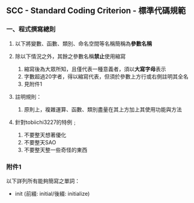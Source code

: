 ## SCC - Standard Coding Criterion - 標準代碼規範

### 一、程式撰寫總則

1. 以下將變數、函數、類別、命名空間等名稱簡稱為**參數名稱**

2. 除以下情況之外，其餘之參數名稱**禁止**使用縮寫
	1. 縮寫後為大眾所知，且僅代表一種意義者，須以**大寫字母**表示
	2. 字數超過20字者，得以縮寫代表，但須於參數上方行或右側註明其全名
	3. 見附件1

3. 註明規則：
	1. 原則上，複雜運算、函數、類別盡量在其上方加上其使用功能與方法

4. 針對tobiichi3227的特例﹔
	1. 不要整天想著優化
	2. 不要整天SAO
	3. 不要整天整一些奇怪的東西

### 附件1

以下詳列所有能夠簡寫之單詞：

- init (前綴: initial/後綴: initialize)
